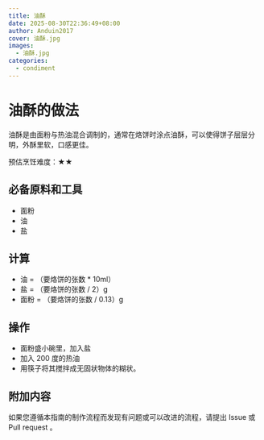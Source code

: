 ```yaml
---
title: 油酥
date: 2025-08-30T22:36:49+08:00
author: Anduin2017
cover: 油酥.jpg
images:
  - 油酥.jpg
categories:
  - condiment
---
```


# 油酥的做法

油酥是由面粉与热油混合调制的，通常在烙饼时涂点油酥，可以使得饼子层层分明，外酥里软，口感更佳。

预估烹饪难度：★★

## 必备原料和工具

- 面粉
- 油
- 盐

## 计算

- 油 = （要烙饼的张数 * 10ml）
- 盐 = （要烙饼的张数 / 2）g
- 面粉 = （要烙饼的张数 / 0.13）g

## 操作

- 面粉盛小碗里，加入盐
- 加入 200 度的热油
- 用筷子将其搅拌成无固状物体的糊状。

## 附加内容

如果您遵循本指南的制作流程而发现有问题或可以改进的流程，请提出 Issue 或 Pull request 。
